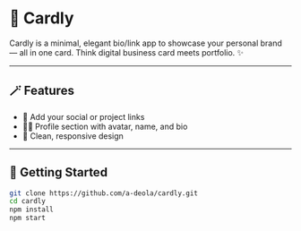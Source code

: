 # 🌟 Cardly

Cardly is a minimal, elegant bio/link app to showcase your personal brand — all in one card. Think digital business card meets portfolio. ✨

---

## 🪄 Features

- 🔗 Add your social or project links
- 🧑‍💻 Profile section with avatar, name, and bio
- 🎨 Clean, responsive design

---



## 🚀 Getting Started

```bash
git clone https://github.com/a-deola/cardly.git
cd cardly
npm install
npm start
